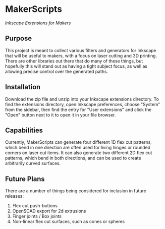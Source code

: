 # MakerScripts
_Inkscape Extensions for Makers_
## Purpose
This project is meant to collect various filters and generators for Inkscape that will be useful to makers, with a focus on laser cutting and 3D printing. There are other libraries out there that do many of these things, but hopefully this will stand out as having a tight subject focus, as well as allowing precise control over the generated paths.
## Installation
Download the zip file and unzip into your Inkscape extensions directory. To find the extensions directory, open Inkscape preferences, choose "System" from the sidebar, then find the entry for "User extensions" and click the "Open" button next to it to open it in your file browser.
## Capabilities
Currently, MakerScripts can generate four different 1D flex cut patterns, which bend in one direction are often used for living hinges or rounded corners on laser cut items. It can also generate two different 2D flex cut patterns, which bend in both directions, and can be used to create arbitrarily curved surfaces.
## Future Plans
There are a number of things being considered for inclusion in future releases:
1. Flex cut push-buttons
2. OpenSCAD export for 2d extrusions
3. Finger joints / Box joints
4. Non-linear flex cut surfaces, such as cones or spheres